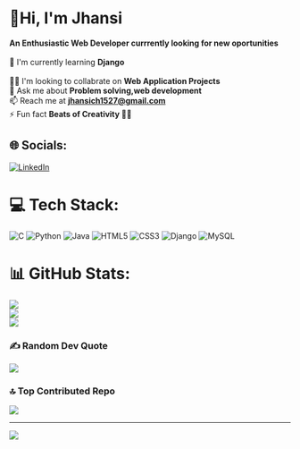 <!---- 👋 Hi, I’m @Jhansich15
- 👀 I’m interested in ...
- 🌱 I’m currently learning ...
- 💞️ I’m looking to collaborate on ...
- 📫 How to reach me ...
--->
<!---
Jhansich15/Jhansich15 is a ✨ special ✨ repository because its `README.md` (this file) appears on your GitHub profile.
You can click the Preview link to take a look at your changes.
--->
# 👋Hi, I'm Jhansi
<!---#Hi There, I'm Jhansi 👋--->
**An Enthusiastic Web Developer currrently looking for new oportunities**<br><br>🌱 I'm currently learning **Django**<br><br>👯‍♀️ I'm looking to collabrate on **Web Application Projects**<br>💬 Ask me about **Problem solving,web development**<br>📫 Reach me at **jhansich1527@gmail.com**<br>⚡ Fun fact **Beats of Creativity 🎵💡**<br>
<!---When faced with coding challenges, I turn to my favorite tunes for inspiration. The beats of creativity keep me motivated, helping me find innovative solutions to complex problems.--->


## 🌐 Socials:
[![LinkedIn](https://img.shields.io/badge/LinkedIn-%230077B5.svg?logo=linkedin&logoColor=white)](https://linkedin.com/in/https://www.linkedin.com/in/chimaladinne-jhansi-b544b721a/) 

# 💻 Tech Stack:
![C](https://img.shields.io/badge/c-%2300599C.svg?style=flat&logo=c&logoColor=white) ![Python](https://img.shields.io/badge/python-3670A0?style=flat&logo=python&logoColor=ffdd54) ![Java](https://img.shields.io/badge/java-%23ED8B00.svg?style=flat&logo=java&logoColor=white) ![HTML5](https://img.shields.io/badge/html5-%23E34F26.svg?style=flat&logo=html5&logoColor=white) ![CSS3](https://img.shields.io/badge/css3-%231572B6.svg?style=flat&logo=css3&logoColor=white) ![Django](https://img.shields.io/badge/django-%23092E20.svg?style=flat&logo=django&logoColor=white) ![MySQL](https://img.shields.io/badge/mysql-%2300f.svg?style=flat&logo=mysql&logoColor=white)
# 📊 GitHub Stats:
![](https://github-readme-stats.vercel.app/api?username=jhansich15&theme=dark&hide_border=false&include_all_commits=false&count_private=false)<br/>
![](https://github-readme-streak-stats.herokuapp.com/?user=jhansich15&theme=dark&hide_border=false)<br/>
![](https://github-readme-stats.vercel.app/api/top-langs/?username=jhansich15&theme=dark&hide_border=false&include_all_commits=false&count_private=false&layout=compact)

### ✍️ Random Dev Quote
![](https://quotes-github-readme.vercel.app/api?type=horizontal&theme=dark)

### 🔝 Top Contributed Repo
![](https://github-contributor-stats.vercel.app/api?username=jhansich15&limit=5&theme=dark&combine_all_yearly_contributions=true)

---
[![](https://visitcount.itsvg.in/api?id=jhansich15&icon=0&color=0)](https://visitcount.itsvg.in)

<!-- Proudly created with GPRM ( https://gprm.itsvg.in ) -->
